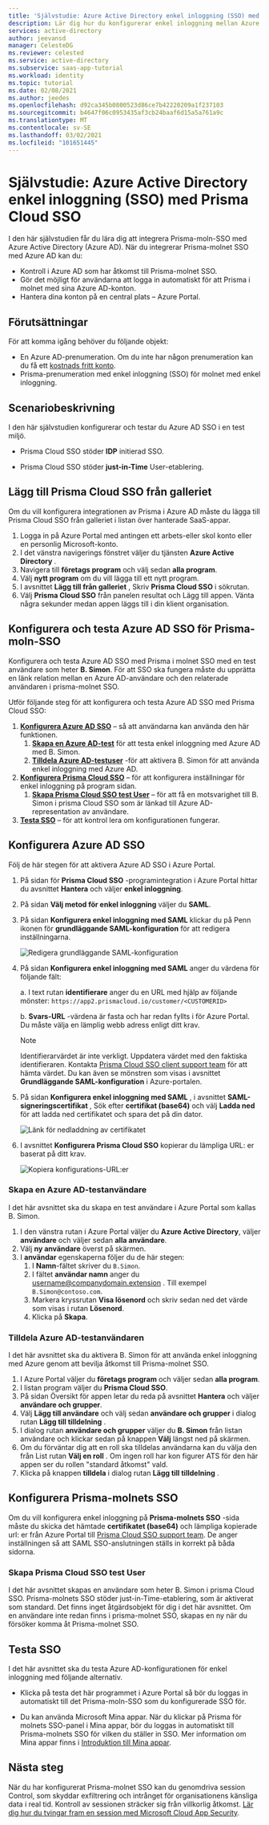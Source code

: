 ```yaml
---
title: 'Självstudie: Azure Active Directory enkel inloggning (SSO) med Prisma Cloud SSO | Microsoft Docs'
description: Lär dig hur du konfigurerar enkel inloggning mellan Azure Active Directory och prisma-molnet SSO.
services: active-directory
author: jeevansd
manager: CelesteDG
ms.reviewer: celested
ms.service: active-directory
ms.subservice: saas-app-tutorial
ms.workload: identity
ms.topic: tutorial
ms.date: 02/08/2021
ms.author: jeedes
ms.openlocfilehash: d92ca345b0800523d86ce7b42220209a1f237103
ms.sourcegitcommit: b4647f06c0953435af3cb24baaf6d15a5a761a9c
ms.translationtype: MT
ms.contentlocale: sv-SE
ms.lasthandoff: 03/02/2021
ms.locfileid: "101651445"
---
```

# <a name="tutorial-azure-active-directory-single-sign-on-sso-integration-with-prisma-cloud-sso"></a>Självstudie: Azure Active Directory enkel inloggning (SSO) med Prisma Cloud SSO

I den här självstudien får du lära dig att integrera Prisma-moln-SSO med Azure Active Directory (Azure AD). När du integrerar Prisma-molnet SSO med Azure AD kan du:

* Kontroll i Azure AD som har åtkomst till Prisma-molnet SSO.
* Gör det möjligt för användarna att logga in automatiskt för att Prisma i molnet med sina Azure AD-konton.
* Hantera dina konton på en central plats – Azure Portal.

## <a name="prerequisites"></a>Förutsättningar

För att komma igång behöver du följande objekt:

* En Azure AD-prenumeration. Om du inte har någon prenumeration kan du få ett [kostnads fritt konto](https://azure.microsoft.com/free/).
* Prisma-prenumeration med enkel inloggning (SSO) för molnet med enkel inloggning.

## <a name="scenario-description"></a>Scenariobeskrivning

I den här självstudien konfigurerar och testar du Azure AD SSO i en test miljö.

* Prisma Cloud SSO stöder **IDP** initierad SSO.

* Prisma Cloud SSO stöder **just-in-Time** User-etablering.

## <a name="add-prisma-cloud-sso-from-the-gallery"></a>Lägg till Prisma Cloud SSO från galleriet

Om du vill konfigurera integrationen av Prisma i Azure AD måste du lägga till Prisma Cloud SSO från galleriet i listan över hanterade SaaS-appar.

1. Logga in på Azure Portal med antingen ett arbets-eller skol konto eller en personlig Microsoft-konto.
1. I det vänstra navigerings fönstret väljer du tjänsten **Azure Active Directory** .
1. Navigera till **företags program** och välj sedan **alla program**.
1. Välj **nytt program** om du vill lägga till ett nytt program.
1. I avsnittet **Lägg till från galleriet** , Skriv **Prisma Cloud SSO** i sökrutan.
1. Välj **Prisma Cloud SSO** från panelen resultat och Lägg till appen. Vänta några sekunder medan appen läggs till i din klient organisation.

## <a name="configure-and-test-azure-ad-sso-for-prisma-cloud-sso"></a>Konfigurera och testa Azure AD SSO för Prisma-moln-SSO

Konfigurera och testa Azure AD SSO med Prisma i molnet SSO med en test användare som heter **B. Simon**. För att SSO ska fungera måste du upprätta en länk relation mellan en Azure AD-användare och den relaterade användaren i prisma-molnet SSO.

Utför följande steg för att konfigurera och testa Azure AD SSO med Prisma Cloud SSO:

1. **[Konfigurera Azure AD SSO](#configure-azure-ad-sso)** – så att användarna kan använda den här funktionen.
    1. **[Skapa en Azure AD-test](#create-an-azure-ad-test-user)** för att testa enkel inloggning med Azure AD med B. Simon.
    1. **[Tilldela Azure AD-testuser](#assign-the-azure-ad-test-user)** -för att aktivera B. Simon för att använda enkel inloggning med Azure AD.
1. **[Konfigurera Prisma Cloud SSO](#configure-prisma-cloud-sso)** – för att konfigurera inställningar för enkel inloggning på program sidan.
    1. **[Skapa Prisma Cloud SSO test User](#create-prisma-cloud-sso-test-user)** – för att få en motsvarighet till B. Simon i prisma Cloud SSO som är länkad till Azure AD-representation av användare.
1. **[Testa SSO](#test-sso)** – för att kontrol lera om konfigurationen fungerar.

## <a name="configure-azure-ad-sso"></a>Konfigurera Azure AD SSO

Följ de här stegen för att aktivera Azure AD SSO i Azure Portal.

1. På sidan för **Prisma Cloud SSO** -programintegration i Azure Portal hittar du avsnittet **Hantera** och väljer **enkel inloggning**.
1. På sidan **Välj metod för enkel inloggning** väljer du **SAML**.
1. På sidan **Konfigurera enkel inloggning med SAML** klickar du på Penn ikonen för **grundläggande SAML-konfiguration** för att redigera inställningarna.

   ![Redigera grundläggande SAML-konfiguration](common/edit-urls.png)

1. På sidan **Konfigurera enkel inloggning med SAML** anger du värdena för följande fält:

    a. I text rutan **identifierare** anger du en URL med hjälp av följande mönster: `https://app2.prismacloud.io/customer/<CUSTOMERID>`

    b. **Svars-URL** -värdena är fasta och har redan fyllts i för Azure Portal. Du måste välja en lämplig webb adress enligt ditt krav.

    > [!NOTE]
    > Identifierarvärdet är inte verkligt. Uppdatera värdet med den faktiska identifieraren. Kontakta [Prisma Cloud SSO client support team](mailto:support@paloaltonetworks.com) för att hämta värdet. Du kan även se mönstren som visas i avsnittet **Grundläggande SAML-konfiguration** i Azure-portalen.

1. På sidan **Konfigurera enkel inloggning med SAML** , i avsnittet **SAML-signeringscertifikat** , Sök efter **certifikat (base64)** och välj **Ladda ned** för att ladda ned certifikatet och spara det på din dator.

    ![Länk för nedladdning av certifikatet](common/certificatebase64.png)

1. I avsnittet **Konfigurera Prisma Cloud SSO** kopierar du lämpliga URL: er baserat på ditt krav.

    ![Kopiera konfigurations-URL:er](common/copy-configuration-urls.png)

### <a name="create-an-azure-ad-test-user"></a>Skapa en Azure AD-testanvändare

I det här avsnittet ska du skapa en test användare i Azure Portal som kallas B. Simon.

1. I den vänstra rutan i Azure Portal väljer du **Azure Active Directory**, väljer **användare** och väljer sedan **alla användare**.
1. Välj **ny användare** överst på skärmen.
1. I **användar** egenskaperna följer du de här stegen:
   1. I **Namn**-fältet skriver du `B.Simon`.  
   1. I fältet **användar namn** anger du username@companydomain.extension . Till exempel `B.Simon@contoso.com`.
   1. Markera kryssrutan **Visa lösenord** och skriv sedan ned det värde som visas i rutan **Lösenord**.
   1. Klicka på **Skapa**.

### <a name="assign-the-azure-ad-test-user"></a>Tilldela Azure AD-testanvändaren

I det här avsnittet ska du aktivera B. Simon för att använda enkel inloggning med Azure genom att bevilja åtkomst till Prisma-molnet SSO.

1. I Azure Portal väljer du **företags program** och väljer sedan **alla program**.
1. I listan program väljer du **Prisma Cloud SSO**.
1. På sidan Översikt för appen letar du reda på avsnittet **Hantera** och väljer **användare och grupper**.
1. Välj **Lägg till användare** och välj sedan **användare och grupper** i dialog rutan **Lägg till tilldelning** .
1. I dialog rutan **användare och grupper** väljer du **B. Simon** från listan användare och klickar sedan på knappen **Välj** längst ned på skärmen.
1. Om du förväntar dig att en roll ska tilldelas användarna kan du välja den från List rutan **Välj en roll** . Om ingen roll har kon figurer ATS för den här appen ser du rollen "standard åtkomst" vald.
1. Klicka på knappen **tilldela** i dialog rutan **Lägg till tilldelning** .

## <a name="configure-prisma-cloud-sso"></a>Konfigurera Prisma-molnets SSO

Om du vill konfigurera enkel inloggning på **Prisma-molnets SSO** -sida måste du skicka det hämtade **certifikatet (base64)** och lämpliga kopierade url: er från Azure Portal till [Prisma Cloud SSO support team](mailto:support@paloaltonetworks.com). De anger inställningen så att SAML SSO-anslutningen ställs in korrekt på båda sidorna.

### <a name="create-prisma-cloud-sso-test-user"></a>Skapa Prisma Cloud SSO test User

I det här avsnittet skapas en användare som heter B. Simon i prisma Cloud SSO. Prisma-molnets SSO stöder just-in-Time-etablering, som är aktiverat som standard. Det finns inget åtgärdsobjekt för dig i det här avsnittet. Om en användare inte redan finns i prisma-molnet SSO, skapas en ny när du försöker komma åt Prisma-molnet SSO.

## <a name="test-sso"></a>Testa SSO 

I det här avsnittet ska du testa Azure AD-konfigurationen för enkel inloggning med följande alternativ.

* Klicka på testa det här programmet i Azure Portal så bör du loggas in automatiskt till det Prisma-moln-SSO som du konfigurerade SSO för.

* Du kan använda Microsoft Mina appar. När du klickar på Prisma för molnets SSO-panel i Mina appar, bör du loggas in automatiskt till Prisma-molnets SSO för vilken du ställer in SSO. Mer information om Mina appar finns i [Introduktion till Mina appar](../user-help/my-apps-portal-end-user-access.md).

## <a name="next-steps"></a>Nästa steg

När du har konfigurerat Prisma-molnet SSO kan du genomdriva session Control, som skyddar exfiltrering och intrånget för organisationens känsliga data i real tid. Kontroll av sessionen sträcker sig från villkorlig åtkomst. [Lär dig hur du tvingar fram en session med Microsoft Cloud App Security](/cloud-app-security/proxy-deployment-any-app).